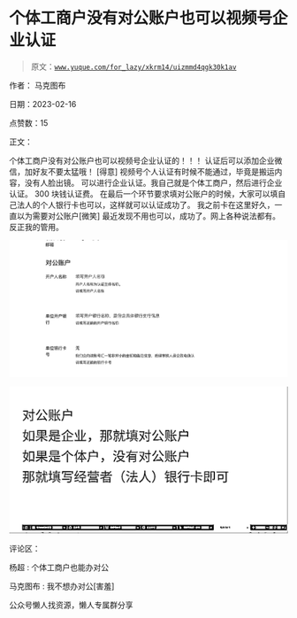 # 个体工商户没有对公账户也可以视频号企业认证

> 原文：[`www.yuque.com/for_lazy/xkrm14/uizmmd4qgk30k1av`](https://www.yuque.com/for_lazy/xkrm14/uizmmd4qgk30k1av)



作者： 马克图布



日期：2023-02-16



点赞数：15



正文：



个体工商户没有对公账户也可以视频号企业认证的！！！ 认证后可以添加企业微信，加好友不要太猛哦！ [得意] 视频号个人认证有时候不能通过，毕竟是搬运内容，没有人脸出镜。 可以进行企业认证。我自己就是个体工商户，然后进行企业认证。 300 块钱认证费。 在最后一个环节要求填对公账户的时候，大家可以填自己法人的个人银行卡也可以，这样就可以认证成功了。 我之前卡在这里好久，一直以为需要对公账户[微笑] 最近发现不用也可以，成功了。网上各种说法都有。反正我的管用。



![](img/cc559681b5f3b61b4a811a377a5d8818.png)  

![](img/dd05c638b8378544c1d542400fad1658.png)  

评论区：



杨超 : 个体工商户也能办对公



马克图布 : 我不想办对公[害羞]



公众号懒人找资源，懒人专属群分享

